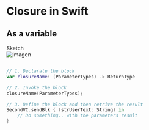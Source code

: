 #  Closure in Swift

## As a variable

Sketch    
![imagen](../master/assets/bloks-swift1.png)

```swift

// 1. Declarate the block
var closureName: (ParameterTypes) -> ReturnType

// 2. Invoke the block
closureName(ParameterTypes);

// 3. Define the block and then retrive the result
SecondVC.sendBlk { (strUserText: String) in
    // Do something.. with the parameters result
}
```
